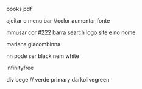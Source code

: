 books 
pdf

ajeitar o menu bar //color
aumentar fonte

mmusar cor
#222
barra search
logo site e no nome


mariana giacombinna




nn pode ser black nem white

infinityfree




div bege // verde  primary darkolivegreen
